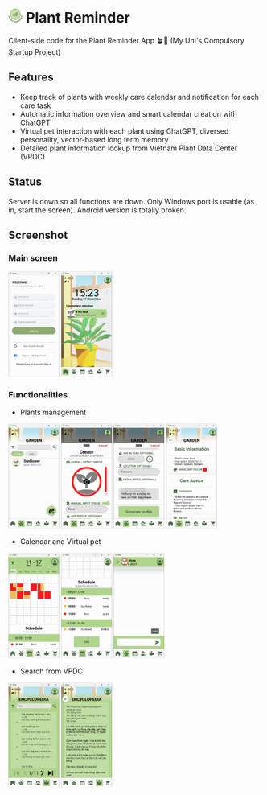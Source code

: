 # <img src="./layout/img/logo.png" alt="My Logo" style="width: 1em; height: 1em;"> Plant Reminder

Client-side code for the Plant Reminder App 🪴📱 (My Uni's Compulsory Startup Project)

## Features 
- Keep track of plants with weekly care calendar and notification for each care task
- Automatic information overview and smart calendar creation with ChatGPT
- Virtual pet interaction with each plant using ChatGPT, diversed personality, vector-based long term memory
- Detailed plant information lookup from Vietnam Plant Data Center (VPDC)
  
## Status

Server is down so all functions are down. Only Windows port is usable (as in, start the screen). Android version is totally broken.

## Screenshot

### Main screen
<img src="./layout/screenshot/1.png" alt="GitHub Logo" style="width: 20%;"> <img src="./layout/screenshot/2.png" alt="GitHub Logo" style="width: 20%;">

### Functionalities
- Plants management

<img src="./layout/screenshot/3.png" alt="GitHub Logo" style="width: 20%;"> <img src="./layout/screenshot/4.png" alt="GitHub Logo" style="width: 20%;"> <img src="./layout/screenshot/5.png" alt="GitHub Logo" style="width: 20%;"> <img src="./layout/screenshot/6.png" alt="GitHub Logo" style="width: 20%;">
- Calendar and Virtual pet

<img src="./layout/screenshot/7.png" alt="GitHub Logo" style="width: 20%;"> <img src="./layout/screenshot/8.png" alt="GitHub Logo" style="width: 20%;"> <img src="./layout/screenshot/9.png" alt="GitHub Logo" style="width: 20%;">
- Search from VPDC

<img src="./layout/screenshot/10.png" alt="GitHub Logo" style="width: 20%;"> <img src="./layout/screenshot/11.png" alt="GitHub Logo" style="width: 20%;">


